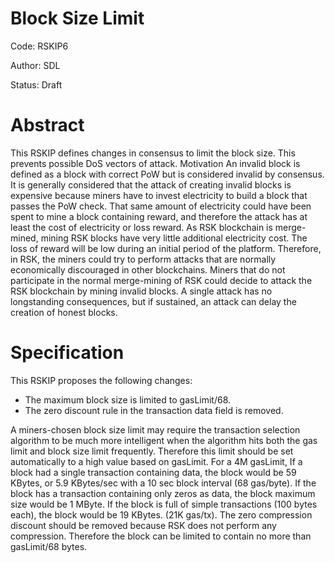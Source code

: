 # Block Size Limit

Code: RSKIP6

Author: SDL

Status: Draft

# Abstract

This RSKIP defines changes in consensus to limit the block size. This prevents possible DoS vectors of attack.
Motivation
An invalid block is defined as a block with correct PoW but is considered invalid by consensus. It is generally considered that the attack of creating invalid blocks is expensive because miners have to invest electricity to build a block that passes the PoW check. That same amount of electricity could have been spent to mine a block containing reward, and therefore the attack has at least the cost of electricity or loss reward. As RSK blockchain is merge-mined, mining RSK blocks have very little additional electricity cost. The loss of reward will be low during an initial period of the platform. Therefore, in RSK, the miners could try to perform attacks that are normally economically discouraged in other blockchains. Miners that do not participate in the normal merge-mining of RSK could decide to attack the RSK blockchain by mining invalid blocks. A single attack has no longstanding consequences, but if sustained, an attack can delay the creation of honest blocks. 

# Specification

This RSKIP proposes the following changes:

* The maximum block size is limited to gasLimit/68.
* The zero discount rule in the transaction data field is removed.

A miners-chosen block size limit may require the transaction selection algorithm to be much more intelligent when the algorithm hits both the gas limit and block size limit frequently. Therefore this limit should be set automatically to a high value based on gasLimit. For a 4M gasLimit, If a block had a single transaction containing data, the block would be 59 KBytes, or 5.9 KBytes/sec with a 10 sec block interval (68 gas/byte). If the block has a transaction containing only zeros as data, the block maximum size would be 1 MByte. If the block is full of simple transactions (100 bytes each), the block would be 19 KBytes. (21K gas/tx). The zero compression discount should be removed because RSK does not perform any compression. Therefore the block can be limited to contain no more than gasLimit/68 bytes.

